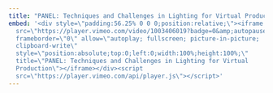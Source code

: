 ```yaml
---
title: "PANEL: Techniques and Challenges in Lighting for Virtual Production"
embed: '<div style=\"padding:56.25% 0 0 0;position:relative;\"><iframe
  src=\"https://player.vimeo.com/video/1003406019?badge=0&amp;autopause=0&amp;player_id=0&amp;app_id=58479\"
  frameborder=\"0\" allow=\"autoplay; fullscreen; picture-in-picture;
  clipboard-write\"
  style=\"position:absolute;top:0;left:0;width:100%;height:100%;\"
  title=\"PANEL: Techniques and Challenges in Lighting for Virtual
  Production\"></iframe></div><script
  src=\"https://player.vimeo.com/api/player.js\"></script>'
---
```

